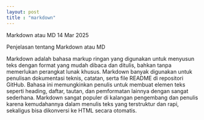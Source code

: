 ```yaml
---
layout: post
title : "markdown"
---
```


Markdown atau MD
14 Mar 2025

Penjelasan tentang Markdown atau MD

Markdown adalah bahasa markup ringan yang digunakan untuk menyusun teks dengan format yang mudah dibaca dan ditulis, bahkan tanpa memerlukan perangkat lunak khusus. Markdown banyak digunakan untuk penulisan dokumentasi teknis, catatan, serta file README di repositori GitHub. Bahasa ini memungkinkan penulis untuk membuat elemen teks seperti heading, daftar, tautan, dan pemformatan lainnya dengan sangat sederhana. Markdown sangat populer di kalangan pengembang dan penulis karena kemudahannya dalam menulis teks yang terstruktur dan rapi, sekaligus bisa dikonversi ke HTML secara otomatis.